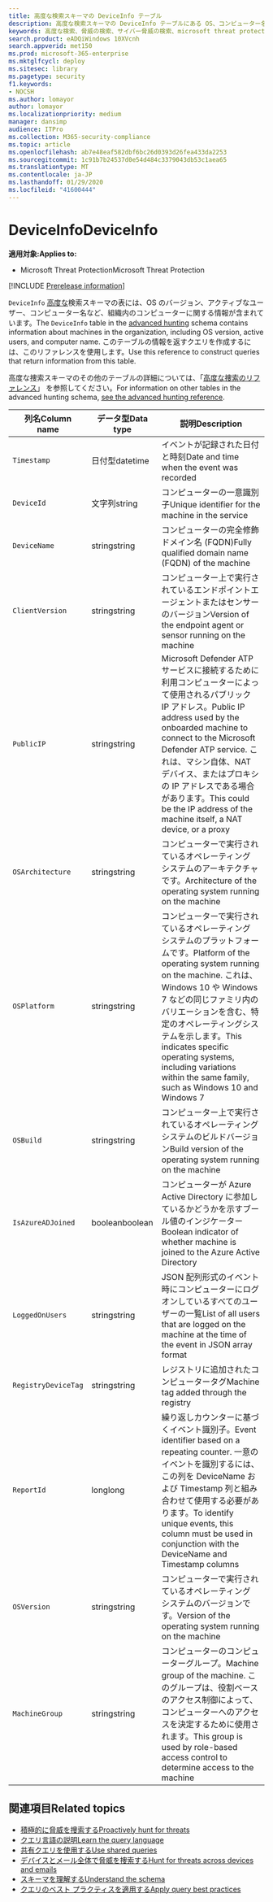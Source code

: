 ```yaml
---
title: 高度な検索スキーマの DeviceInfo テーブル
description: 高度な検索スキーマの DeviceInfo テーブルにある OS、コンピューター名、およびその他のマシン情報について説明します。
keywords: 高度な検索、脅威の検索、サイバー脅威の検索、microsoft threat protection、microsoft 365、mtp、m365、search、query、テレメトリ、スキーマ参照、kusto、table、column、data type、description、machineinfo、DeviceInfo、device、machine、OS、platform、ユーザー
search.product: eADQiWindows 10XVcnh
search.appverid: met150
ms.prod: microsoft-365-enterprise
ms.mktglfcycl: deploy
ms.sitesec: library
ms.pagetype: security
f1.keywords:
- NOCSH
ms.author: lomayor
author: lomayor
ms.localizationpriority: medium
manager: dansimp
audience: ITPro
ms.collection: M365-security-compliance
ms.topic: article
ms.openlocfilehash: ab7e48eaf582dbf6bc26d0393d26fea433da2253
ms.sourcegitcommit: 1c91b7b24537d0e54d484c3379043db53c1aea65
ms.translationtype: MT
ms.contentlocale: ja-JP
ms.lasthandoff: 01/29/2020
ms.locfileid: "41600444"
---
```

# <a name="deviceinfo"></a><span data-ttu-id="03417-104">DeviceInfo</span><span class="sxs-lookup"><span data-stu-id="03417-104">DeviceInfo</span></span>

<span data-ttu-id="03417-105">**適用対象:**</span><span class="sxs-lookup"><span data-stu-id="03417-105">**Applies to:**</span></span>
- <span data-ttu-id="03417-106">Microsoft Threat Protection</span><span class="sxs-lookup"><span data-stu-id="03417-106">Microsoft Threat Protection</span></span>

[!INCLUDE [Prerelease information](../includes/prerelease.md)]

<span data-ttu-id="03417-107">`DeviceInfo` [高度な](advanced-hunting-overview.md)検索スキーマの表には、OS のバージョン、アクティブなユーザー、コンピューター名など、組織内のコンピューターに関する情報が含まれています。</span><span class="sxs-lookup"><span data-stu-id="03417-107">The `DeviceInfo` table in the [advanced hunting](advanced-hunting-overview.md) schema contains information about machines in the organization, including OS version, active users, and computer name.</span></span> <span data-ttu-id="03417-108">このテーブルの情報を返すクエリを作成するには、このリファレンスを使用します。</span><span class="sxs-lookup"><span data-stu-id="03417-108">Use this reference to construct queries that return information from this table.</span></span>

<span data-ttu-id="03417-109">高度な捜索スキーマのその他のテーブルの詳細については、「[高度な捜索のリファレンス](advanced-hunting-schema-tables.md)」 を参照してください。</span><span class="sxs-lookup"><span data-stu-id="03417-109">For information on other tables in the advanced hunting schema, [see the advanced hunting reference](advanced-hunting-schema-tables.md).</span></span>

| <span data-ttu-id="03417-110">列名</span><span class="sxs-lookup"><span data-stu-id="03417-110">Column name</span></span> | <span data-ttu-id="03417-111">データ型</span><span class="sxs-lookup"><span data-stu-id="03417-111">Data type</span></span> | <span data-ttu-id="03417-112">説明</span><span class="sxs-lookup"><span data-stu-id="03417-112">Description</span></span> |
|-------------|-----------|-------------|
| `Timestamp` | <span data-ttu-id="03417-113">日付型</span><span class="sxs-lookup"><span data-stu-id="03417-113">datetime</span></span> | <span data-ttu-id="03417-114">イベントが記録された日付と時刻</span><span class="sxs-lookup"><span data-stu-id="03417-114">Date and time when the event was recorded</span></span> |
| `DeviceId` | <span data-ttu-id="03417-115">文字列</span><span class="sxs-lookup"><span data-stu-id="03417-115">string</span></span> | <span data-ttu-id="03417-116">コンピューターの一意識別子</span><span class="sxs-lookup"><span data-stu-id="03417-116">Unique identifier for the machine in the service</span></span> |
| `DeviceName` | <span data-ttu-id="03417-117">string</span><span class="sxs-lookup"><span data-stu-id="03417-117">string</span></span> | <span data-ttu-id="03417-118">コンピューターの完全修飾ドメイン名 (FQDN)</span><span class="sxs-lookup"><span data-stu-id="03417-118">Fully qualified domain name (FQDN) of the machine</span></span> |
| `ClientVersion` | <span data-ttu-id="03417-119">string</span><span class="sxs-lookup"><span data-stu-id="03417-119">string</span></span> | <span data-ttu-id="03417-120">コンピューター上で実行されているエンドポイントエージェントまたはセンサーのバージョン</span><span class="sxs-lookup"><span data-stu-id="03417-120">Version of the endpoint agent or sensor running on the machine</span></span> |
| `PublicIP` | <span data-ttu-id="03417-121">string</span><span class="sxs-lookup"><span data-stu-id="03417-121">string</span></span> | <span data-ttu-id="03417-122">Microsoft Defender ATP サービスに接続するために利用コンピューターによって使用されるパブリック IP アドレス。</span><span class="sxs-lookup"><span data-stu-id="03417-122">Public IP address used by the onboarded machine to connect to the Microsoft Defender ATP service.</span></span> <span data-ttu-id="03417-123">これは、マシン自体、NAT デバイス、またはプロキシの IP アドレスである場合があります。</span><span class="sxs-lookup"><span data-stu-id="03417-123">This could be the IP address of the machine itself, a NAT device, or a proxy</span></span> |
| `OSArchitecture` | <span data-ttu-id="03417-124">string</span><span class="sxs-lookup"><span data-stu-id="03417-124">string</span></span> | <span data-ttu-id="03417-125">コンピューターで実行されているオペレーティング システムのアーキテクチャです。</span><span class="sxs-lookup"><span data-stu-id="03417-125">Architecture of the operating system running on the machine</span></span> |
| `OSPlatform` | <span data-ttu-id="03417-126">string</span><span class="sxs-lookup"><span data-stu-id="03417-126">string</span></span> | <span data-ttu-id="03417-127">コンピューターで実行されているオペレーティング システムのプラットフォームです。</span><span class="sxs-lookup"><span data-stu-id="03417-127">Platform of the operating system running on the machine.</span></span> <span data-ttu-id="03417-128">これは、Windows 10 や Windows 7 などの同じファミリ内のバリエーションを含む、特定のオペレーティングシステムを示します。</span><span class="sxs-lookup"><span data-stu-id="03417-128">This indicates specific operating systems, including variations within the same family, such as Windows 10 and Windows 7</span></span> |
| `OSBuild` | <span data-ttu-id="03417-129">string</span><span class="sxs-lookup"><span data-stu-id="03417-129">string</span></span> | <span data-ttu-id="03417-130">コンピューター上で実行されているオペレーティングシステムのビルドバージョン</span><span class="sxs-lookup"><span data-stu-id="03417-130">Build version of the operating system running on the machine</span></span> |
| `IsAzureADJoined` | <span data-ttu-id="03417-131">boolean</span><span class="sxs-lookup"><span data-stu-id="03417-131">boolean</span></span> | <span data-ttu-id="03417-132">コンピューターが Azure Active Directory に参加しているかどうかを示すブール値のインジケーター</span><span class="sxs-lookup"><span data-stu-id="03417-132">Boolean indicator of whether machine is joined to the Azure Active Directory</span></span> |
| `LoggedOnUsers` | <span data-ttu-id="03417-133">string</span><span class="sxs-lookup"><span data-stu-id="03417-133">string</span></span> | <span data-ttu-id="03417-134">JSON 配列形式のイベント時にコンピューターにログオンしているすべてのユーザーの一覧</span><span class="sxs-lookup"><span data-stu-id="03417-134">List of all users that are logged on the machine at the time of the event in JSON array format</span></span> |
| `RegistryDeviceTag` | <span data-ttu-id="03417-135">string</span><span class="sxs-lookup"><span data-stu-id="03417-135">string</span></span> | <span data-ttu-id="03417-136">レジストリに追加されたコンピュータータグ</span><span class="sxs-lookup"><span data-stu-id="03417-136">Machine tag added through the registry</span></span> |
| `ReportId` | <span data-ttu-id="03417-137">long</span><span class="sxs-lookup"><span data-stu-id="03417-137">long</span></span> | <span data-ttu-id="03417-138">繰り返しカウンターに基づくイベント識別子。</span><span class="sxs-lookup"><span data-stu-id="03417-138">Event identifier based on a repeating counter.</span></span> <span data-ttu-id="03417-139">一意のイベントを識別するには、この列を DeviceName および Timestamp 列と組み合わせて使用する必要があります。</span><span class="sxs-lookup"><span data-stu-id="03417-139">To identify unique events, this column must be used in conjunction with the DeviceName and Timestamp columns</span></span> |
| `OSVersion` | <span data-ttu-id="03417-140">string</span><span class="sxs-lookup"><span data-stu-id="03417-140">string</span></span> | <span data-ttu-id="03417-141">コンピューターで実行されているオペレーティング システムのバージョンです。</span><span class="sxs-lookup"><span data-stu-id="03417-141">Version of the operating system running on the machine</span></span> |
| `MachineGroup` | <span data-ttu-id="03417-142">string</span><span class="sxs-lookup"><span data-stu-id="03417-142">string</span></span> | <span data-ttu-id="03417-143">コンピューターのコンピューターグループ。</span><span class="sxs-lookup"><span data-stu-id="03417-143">Machine group of the machine.</span></span> <span data-ttu-id="03417-144">このグループは、役割ベースのアクセス制御によって、コンピューターへのアクセスを決定するために使用されます。</span><span class="sxs-lookup"><span data-stu-id="03417-144">This group is used by role-based access control to determine access to the machine</span></span> |

## <a name="related-topics"></a><span data-ttu-id="03417-145">関連項目</span><span class="sxs-lookup"><span data-stu-id="03417-145">Related topics</span></span>
- [<span data-ttu-id="03417-146">積極的に脅威を捜索する</span><span class="sxs-lookup"><span data-stu-id="03417-146">Proactively hunt for threats</span></span>](advanced-hunting-overview.md)
- [<span data-ttu-id="03417-147">クエリ言語の説明</span><span class="sxs-lookup"><span data-stu-id="03417-147">Learn the query language</span></span>](advanced-hunting-query-language.md)
- [<span data-ttu-id="03417-148">共有クエリを使用する</span><span class="sxs-lookup"><span data-stu-id="03417-148">Use shared queries</span></span>](advanced-hunting-shared-queries.md)
- [<span data-ttu-id="03417-149">デバイスとメール全体で脅威を捜索する</span><span class="sxs-lookup"><span data-stu-id="03417-149">Hunt for threats across devices and emails</span></span>](advanced-hunting-query-emails-devices.md)
- [<span data-ttu-id="03417-150">スキーマを理解する</span><span class="sxs-lookup"><span data-stu-id="03417-150">Understand the schema</span></span>](advanced-hunting-schema-tables.md)
- [<span data-ttu-id="03417-151">クエリのベスト プラクティスを適用する</span><span class="sxs-lookup"><span data-stu-id="03417-151">Apply query best practices</span></span>](advanced-hunting-best-practices.md)